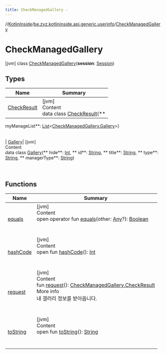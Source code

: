 ```yaml
---
title: CheckManagedGallery -
---
```

//[KotlinInside](../../index.md)/[be.zvz.kotlininside.api.generic.userinfo](../index.md)/[CheckManagedGallery](index.md)

# CheckManagedGallery

[jvm] class [CheckManagedGallery](index.md)(**session**: [Session](../../be.zvz.kotlininside.session/-session/index.md))

## Types

|  Name|  Summary| 
|---|---|
| <a name="be.zvz.kotlininside.api.generic.userinfo/CheckManagedGallery.CheckResult///PointingToDeclaration/"></a>[CheckResult](-check-result/index.md)| <a name="be.zvz.kotlininside.api.generic.userinfo/CheckManagedGallery.CheckResult///PointingToDeclaration/"></a>[jvm]  <br>Content  <br>data class [CheckResult](-check-result/index.md)(**
myManageList**: [List](https://kotlinlang.org/api/latest/jvm/stdlib/kotlin.collections/-list/index.html)<[CheckManagedGallery.Gallery](-gallery/index.md)>)  <br><br><br>
| <a name="be.zvz.kotlininside.api.generic.userinfo/CheckManagedGallery.Gallery///PointingToDeclaration/"></a>[Gallery](-gallery/index.md)| <a name="be.zvz.kotlininside.api.generic.userinfo/CheckManagedGallery.Gallery///PointingToDeclaration/"></a>[jvm]  <br>Content  <br>data class [Gallery](-gallery/index.md)(**
hide**: [Int](https://kotlinlang.org/api/latest/jvm/stdlib/kotlin/-int/index.html), **
id**: [String](https://kotlinlang.org/api/latest/jvm/stdlib/kotlin/-string/index.html), **
title**: [String](https://kotlinlang.org/api/latest/jvm/stdlib/kotlin/-string/index.html), **
type**: [String](https://kotlinlang.org/api/latest/jvm/stdlib/kotlin/-string/index.html), **
managerType**: [String](https://kotlinlang.org/api/latest/jvm/stdlib/kotlin/-string/index.html))  <br><br><br>

## Functions

|  Name|  Summary| 
|---|---|
| <a name="kotlin/Any/equals/#kotlin.Any?/PointingToDeclaration/"></a>[equals](../../be.zvz.kotlininside.utils/-string-util/-companion/index.md#%5Bkotlin%2FAny%2Fequals%2F%23kotlin.Any%3F%2FPointingToDeclaration%2F%5D%2FFunctions%2F49489957)| <a name="kotlin/Any/equals/#kotlin.Any?/PointingToDeclaration/"></a>[jvm]  <br>Content  <br>open operator fun [equals](../../be.zvz.kotlininside.utils/-string-util/-companion/index.md#%5Bkotlin%2FAny%2Fequals%2F%23kotlin.Any%3F%2FPointingToDeclaration%2F%5D%2FFunctions%2F49489957)(other: [Any](https://kotlinlang.org/api/latest/jvm/stdlib/kotlin/-any/index.html)?): [Boolean](https://kotlinlang.org/api/latest/jvm/stdlib/kotlin/-boolean/index.html)  <br><br><br>
| <a name="kotlin/Any/hashCode/#/PointingToDeclaration/"></a>[hashCode](../../be.zvz.kotlininside.utils/-string-util/-companion/index.md#%5Bkotlin%2FAny%2FhashCode%2F%23%2FPointingToDeclaration%2F%5D%2FFunctions%2F49489957)| <a name="kotlin/Any/hashCode/#/PointingToDeclaration/"></a>[jvm]  <br>Content  <br>open fun [hashCode](../../be.zvz.kotlininside.utils/-string-util/-companion/index.md#%5Bkotlin%2FAny%2FhashCode%2F%23%2FPointingToDeclaration%2F%5D%2FFunctions%2F49489957)(): [Int](https://kotlinlang.org/api/latest/jvm/stdlib/kotlin/-int/index.html)  <br><br><br>
| <a name="be.zvz.kotlininside.api.generic.userinfo/CheckManagedGallery/request/#/PointingToDeclaration/"></a>[request](request.md)| <a name="be.zvz.kotlininside.api.generic.userinfo/CheckManagedGallery/request/#/PointingToDeclaration/"></a>[jvm]  <br>Content  <br>fun [request](request.md)(): [CheckManagedGallery.CheckResult](-check-result/index.md)  <br>More info  <br>내 갤러리 정보를 받아옵니다.  <br><br><br>
| <a name="kotlin/Any/toString/#/PointingToDeclaration/"></a>[toString](../../be.zvz.kotlininside.utils/-string-util/-companion/index.md#%5Bkotlin%2FAny%2FtoString%2F%23%2FPointingToDeclaration%2F%5D%2FFunctions%2F49489957)| <a name="kotlin/Any/toString/#/PointingToDeclaration/"></a>[jvm]  <br>Content  <br>open fun [toString](../../be.zvz.kotlininside.utils/-string-util/-companion/index.md#%5Bkotlin%2FAny%2FtoString%2F%23%2FPointingToDeclaration%2F%5D%2FFunctions%2F49489957)(): [String](https://kotlinlang.org/api/latest/jvm/stdlib/kotlin/-string/index.html)  <br><br><br>


